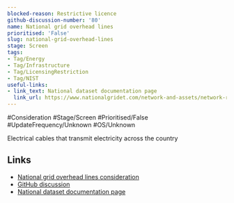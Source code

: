 ```yaml
---
blocked-reason: Restrictive licence
github-discussion-number: '80'
name: National grid overhead lines
prioritised: 'False'
slug: national-grid-overhead-lines
stage: Screen
tags:
- Tag/Energy
- Tag/Infrastructure
- Tag/LicensingRestriction
- Tag/NIST
useful-links:
- link_text: National dataset documentation page
  link_url: https://www.nationalgridet.com/network-and-assets/network-route-maps
---
```


#Consideration #Stage/Screen #Prioritised/False #UpdateFrequency/Unknown #OS/Unknown

Electrical cables that transmit electricity across the country

## Links

* [National grid overhead lines consideration](https://design.planning.data.gov.uk/planning-consideration/national-grid-overhead-lines)
* [GitHub discussion](https://github.com/digital-land/data-standards-backlog/discussions/80)
* [National dataset documentation page](https://www.nationalgridet.com/network-and-assets/network-route-maps)